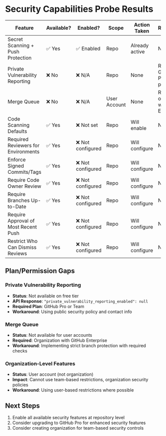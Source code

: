 # Security Capabilities Probe Results

| Feature | Available? | Enabled? | Scope | Action Taken | Remediation |
|---------|------------|----------|-------|--------------|-------------|
| Secret Scanning + Push Protection | ✅ Yes | ✅ Enabled | Repo | Already active | N/A |
| Private Vulnerability Reporting | ❌ No | ❌ N/A | Repo | None | Requires GitHub Pro/Team plan |
| Merge Queue | ❌ No | ❌ N/A | User Account | None | Requires organization with GitHub Enterprise |
| Code Scanning Defaults | ✅ Yes | ❌ Not set | Repo | Will enable | N/A |
| Required Reviewers for Environments | ✅ Yes | ❌ Not configured | Repo | Will configure | N/A |
| Enforce Signed Commits/Tags | ✅ Yes | ❌ Not configured | Repo | Will configure | N/A |
| Require Code Owner Review | ✅ Yes | ❌ Not configured | Repo | Will configure | N/A |
| Require Branches Up-to-Date | ✅ Yes | ❌ Not configured | Repo | Will configure | N/A |
| Require Approval of Most Recent Push | ✅ Yes | ❌ Not configured | Repo | Will configure | N/A |
| Restrict Who Can Dismiss Reviews | ✅ Yes | ❌ Not configured | Repo | Will configure | N/A |

## Plan/Permission Gaps

### Private Vulnerability Reporting
- **Status**: Not available on free tier
- **API Response**: `"private_vulnerability_reporting_enabled": null`
- **Required Plan**: GitHub Pro or Team
- **Workaround**: Using public security policy and contact info

### Merge Queue
- **Status**: Not available for user accounts
- **Required**: Organization with GitHub Enterprise
- **Workaround**: Implementing strict branch protection with required checks

### Organization-Level Features
- **Status**: User account (not organization)
- **Impact**: Cannot use team-based restrictions, organization security policies
- **Workaround**: Using user-based restrictions where possible

## Next Steps
1. Enable all available security features at repository level
2. Consider upgrading to GitHub Pro for enhanced security features
3. Consider creating organization for team-based security controls
